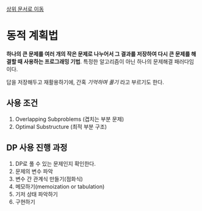 [상위 문서로 이동](../README.md)

# 동적 계획법

**하나의 큰 문제를 여러 개의 작은 문제로 나누어서 그 결과를 저장하여 다시 큰 문제를 해결할 때 사용하는 프로그래밍 기법**. 특정한 알고리즘이 아닌 하나의 문제해결 패러다임이다.

답을 저장해두고 재활용하기에, 간혹 *기억하며 풀기* 라고 부르기도 한다.

## 사용 조건

1. Overlapping Subproblems (겹치는 부분 문제)
2. Optimal Substructure (최적 부분 구조)

## DP 사용 진행 과정

1. DP로 풀 수 있는 문제인지 확인한다.
2. 문제의 변수 파악
3. 변수 간 관계식 만들기(점화식)
4. 메모하기(memoization or tabulation)
5. 기저 상태 파악하기
6. 구현하기